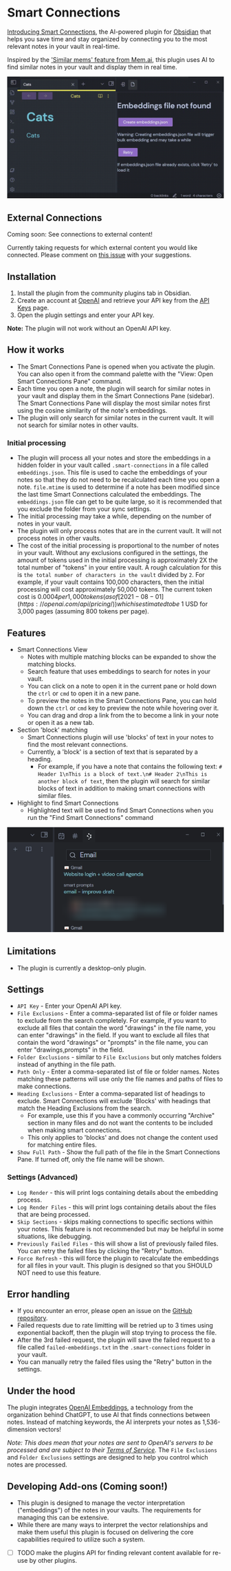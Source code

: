 # Smart Connections
[Introducing Smart Connections](https://wfhbrian.com/introducing-obsidian-smart-connections/), the AI-powered plugin for [Obsidian](https://obsidian.md/) that helps you save time and stay organized by connecting you to the most relevant notes in your vault in real-time.

Inspired by the ['Similar mems' feature from Mem.ai](https://get.mem.ai/mem-x), this plugin uses AI to find similar notes in your vault and display them in real time.

![](./smart-connections-demo-2.gif)

## External Connections
Coming soon: See connections to external content!

Currently taking requests for which external content you would like connected. Please comment on [this issue](https://github.com/brianpetro/obsidian-smart-connections/issues/27) with your suggestions.

## Installation
1. Install the plugin from the community plugins tab in Obsidian.
2. Create an account at [OpenAI](https://beta.openai.com/) and retrieve your API key from the [API Keys](https://beta.openai.com/account/api-keys) page.
3. Open the plugin settings and enter your API key.

**Note:** The plugin will not work without an OpenAI API key.

## How it works
- The Smart Connections Pane is opened when you activate the plugin. You can also open it from the command palette with the "View: Open Smart Connections Pane" command.
- Each time you open a note, the plugin will search for similar notes in your vault and display them in the Smart Connections Pane (sidebar). The Smart Connections Pane will display the most similar notes first using the cosine similarity of the note's embeddings.
- The plugin will only search for similar notes in the current vault. It will not search for similar notes in other vaults.

### Initial processing
- The plugin will process all your notes and store the embeddings in a hidden folder in your vault called `.smart-connections` in a file called `embeddings.json`. This file is used to cache the embeddings of your notes so that they do not need to be recalculated each time you open a note. `file.mtime` is used to determine if a note has been modified since the last time Smart Connections calculated the embeddings. The `embeddings.json` file can get to be quite large, so it is recommended that you exclude the folder from your sync settings.
- The initial processing may take a while, depending on the number of notes in your vault.
- The plugin will only process notes that are in the current vault. It will not process notes in other vaults.
- The cost of the initial processing is proportional to the number of notes in your vault. Without any exclusions configured in the settings, the amount of tokens used in the initial processing is approximately 2X the total number of "tokens" in your entire vault. A rough calculation for this is `the total number of characters in the vault` divided by `2`. For example, if your vault contains 100,000 characters, then the initial processing will cost approximately 50,000 tokens. The current token cost is $0.0004 per 1,000 tokens (as of [2021-08-01](https://openai.com/api/pricing/)) which is estimated to be ~$1 USD for 3,000 pages (assuming 800 tokens per page).

## Features
- Smart Connections View
	- Notes with multiple matching blocks can be expanded to show the matching blocks.
	- Search feature that uses embeddings to search for notes in your vault.
	- You can click on a note to open it in the current pane or hold down the `ctrl` or `cmd` to open it in a new pane.
	- To preview the notes in the Smart Connections Pane, you can hold down the `ctrl` or `cmd` key to preview the note while hovering over it.
	- You can drag and drop a link from the to become a link in your note or open it as a new tab.
- Section 'block' matching
	- Smart Connections plugin will use 'blocks' of text in your notes to find the most relevant connections.
	- Currently, a 'block' is a section of text that is separated by a heading. 
		- For example, if you have a note that contains the following text: `# Header 1\nThis is a block of text.\n# Header 2\nThis is another block of text`, then the plugin will search for similar blocks of text in addition to making smart connections with similar files.
- Highlight to find Smart Connections
	- Highlighted text will be used to find Smart Connections when you run the "Find Smart Connections" command

![](./search-feature.png)

## Limitations
- The plugin is currently a desktop-only plugin.

## Settings
- `API Key` - Enter your OpenAI API key.
- `File Exclusions` - Enter a comma-separated list of file or folder names to exclude from the search completely. For example, if you want to exclude all files that contain the word "drawings" in the file name, you can enter "drawings" in the field. If you want to exclude all files that contain the word "drawings" or "prompts" in the file name, you can enter "drawings,prompts" in the field.
- `Folder Exclusions` - similar to `File Exclusions` but only matches folders instead of anything in the file path.
- `Path Only` - Enter a comma-separated list of file or folder names. Notes matching these patterns will use only the file names and paths of files to make connections. 
- `Heading Exclusions` - Enter a comma-separated list of headings to exclude. Smart Connections will exclude 'Blocks' with headings that match the Heading Exclusions from the search. 
	- For example, use this if you have a commonly occurring "Archive" section in many files and do not want the contents to be included when making smart connections.  
	- This only applies to 'blocks' and does not change the content used for matching entire files.
- `Show Full Path` - Show the full path of the file in the Smart Connections Pane. If turned off, only the file name will be shown.

### Settings (Advanced)
- `Log Render` - this will print logs containing details about the embedding process.
- `Log Render Files` - this will print logs containing details about the files that are being processed.
- `Skip Sections` - skips making connections to specific sections within your notes. This feature is not recommended but may be helpful in some situations, like debugging.
- `Previously Failed Files` - this will show a list of previously failed files. You can retry the failed files by clicking the "Retry" button.
- `Force Refresh` - this will force the plugin to recalculate the embeddings for all files in your vault. This plugin is designed so that you SHOULD NOT need to use this feature.

## Error handling
- If you encounter an error, please open an issue on the [GitHub repository](https://github.com/brianpetro/obsidian-smart-connections/issues).
- Failed requests due to rate limitting will be retried up to 3 times using exponential backoff, then the plugin will stop trying to process the file.
- After the 3rd failed request, the plugin will save the failed request to a file called `failed-embeddings.txt` in the `.smart-connections` folder in your vault. 
- You can manually retry the failed files using the "Retry" button in the settings.

## Under the hood
The plugin integrates [OpenAI Embeddings](https://beta.openai.com/docs/guides/embeddings), a technology from the organization behind ChatGPT, to use AI that finds connections between notes. Instead of matching keywords, the AI interprets your notes as 1,536-dimension vectors!

*Note: This does mean that your notes are sent to OpenAI's servers to be processed and are subject to their [Terms of Service](https://openai.com/terms).* The `File Exclusions` and `Folder Exclusions` settings are designed to help you control which notes are processed.

## Developing Add-ons (Coming soon!)
- This plugin is designed to manage the vector interpretation ("embeddings") of the notes in your vaults. The requirements for managing this can be extensive.
- While there are many ways to interpret the vector relationships and make them useful this plugin is focused on delivering the core capabilities required to utilize such a system.
- [ ] TODO make the plugins API for finding relevant content available for re-use by other plugins.